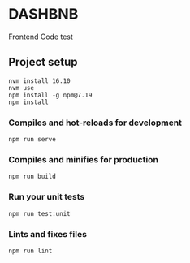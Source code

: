 # DASHBNB
Frontend Code test
## Project setup
```
nvm install 16.10
nvm use
npm install -g npm@7.19
npm install
```

### Compiles and hot-reloads for development
```
npm run serve
```

### Compiles and minifies for production
```
npm run build
```

### Run your unit tests
```
npm run test:unit
```

### Lints and fixes files
```
npm run lint
```
